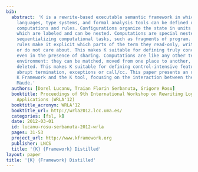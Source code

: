 ```yaml
---
bib:
  abstract: 'K is a rewrite-based executable semantic framework in which programming
    languages, type systems, and formal analysis tools can be defined using configurations,
    computations and rules. Configurations organize the state in units called cells,
    which are labeled and can be nested. Computations are special nested list structures
    sequentializing computational tasks, such as fragments of program. K (rewrite)
    rules make it explicit which parts of the term they read-only, write-only, read-write,
    or do not care about. This makes K suitable for defining truly concurrent languages
    even in the presence of sharing. Computations are like any other terms in a rewriting
    environment: they can be matched, moved from one place to another, modified, or
    deleted. This makes K suitable for defining control-intensive features such as
    abrupt termination, exceptions or call/cc. This paper presents an overview of
    K Framework and the K tool, focusing on the interaction between the K tool and
    Maude.'
  authors: [Dorel Lucanu, Traian Florin Serbanuta, Grigore Rosu]
  booktitle: Proceedings of 9th International Workshop on Rewriting Logic and its
    Applications (WRLA'12)
  booktitle_acronym: WRLA'12
  booktitle_url: http://wrla2012.lcc.uma.es/
  categories: [fsl, k]
  date: 2012-03-01
  id: lucanu-rosu-serbanuta-2012-wrla
  pages: 31-53
  project_url: http://www.kframework.org
  publisher: LNCS
  title: '{K} {Framework} Distilled'
layout: paper
title: '{K} {Framework} Distilled'
---
```


